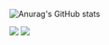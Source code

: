 ![Anurag's GitHub stats](https://github-readme-stats.vercel.app/api?username=GodSamble&theme=dark&show_icons=true)


<img src="https://img.shields.io/badge/Instagram-#E4405F?style=flat-square&logo=Instagram&logoColor=pink"/>
<img src="https://img.shields.io/badge/Android-3DDC84?style=flat-square&logo=Android&logoColor=white"/>

